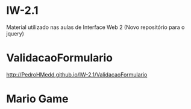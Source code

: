 # IW-2.1

Material utilizado nas aulas de Interface Web 2 (Novo repositório para o jquery)

# ValidacaoFormulario
http://PedroHMedd.github.io/IW-2.1/ValidacaoFormulario

# Mario Game
